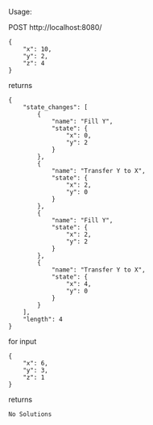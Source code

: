 Usage:

POST http://localhost:8080/ 

    {
        "x": 10,
        "y": 2,
        "z": 4
    }
        
returns

    {
        "state_changes": [
            {
                "name": "Fill Y",
                "state": {
                    "x": 0,
                    "y": 2
                }
            },
            {
                "name": "Transfer Y to X",
                "state": {
                    "x": 2,
                    "y": 0
                }
            },
            {
                "name": "Fill Y",
                "state": {
                    "x": 2,
                    "y": 2
                }
            },
            {
                "name": "Transfer Y to X",
                "state": {
                    "x": 4,
                    "y": 0
                }
            }
        ],
        "length": 4
    }
    
for input 

    {
        "x": 6,
        "y": 3,
        "z": 1
    }
    
returns 

    No Solutions